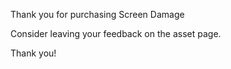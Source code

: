Thank you for purchasing Screen Damage

Consider leaving your feedback on the asset page.

Thank you!